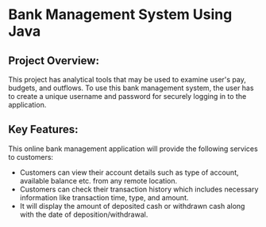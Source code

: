 # Bank Management System Using Java
## Project Overview:
This project has analytical tools that may be used to examine user's pay, budgets, and outflows.
To use this bank management system, the user has to create a unique username and password for securely logging in to the application.

## Key Features:
This online bank management application will provide the following services to customers:
-	Customers can view their account details such as type of account, available balance etc. from any remote location.
-	Customers can check their transaction history which includes necessary information like transaction time, type, and amount.
-	It will display the amount of deposited cash or withdrawn cash along with the date of deposition/withdrawal.

